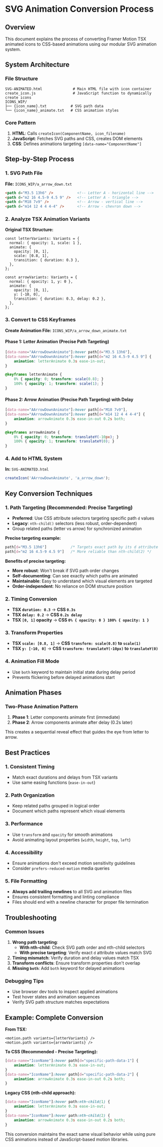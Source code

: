 # SVG Animation Conversion Process

## Overview

This document explains the process of converting Framer Motion TSX animated icons to CSS-based animations using our modular SVG animation system.

## System Architecture

### File Structure
```
SVG-ANIMATED.html              # Main HTML file with icon container
create_icon.js                 # JavaScript function to dynamically create icons
ICONS_WIP/
├── {icon_name}.txt           # SVG path data
└── {icon_name}_animate.txt   # CSS animation styles
```

### Core Pattern
1. **HTML**: Calls `createIcon(ComponentName, icon_filename)`
2. **JavaScript**: Fetches SVG paths and CSS, creates DOM elements
3. **CSS**: Defines animations targeting `[data-name="ComponentName"]`

## Step-by-Step Process

### 1. SVG Path File
**File:** `ICONS_WIP/a_arrow_down.txt`
```html
<path d="M3.5 13h6" />           <!-- Letter A - horizontal line -->
<path d="m2 16 4.5-9 4.5 9" />   <!-- Letter A - triangle -->
<path d="M18 7v9" />             <!-- Arrow - vertical line -->
<path d="m14 12 4 4 4-4" />      <!-- Arrow - chevron down -->
```

### 2. Analyze TSX Animation Variants

**Original TSX Structure:**
```tsx
const letterVariants: Variants = {
  normal: { opacity: 1, scale: 1 },
  animate: {
    opacity: [0, 1],
    scale: [0.8, 1],
    transition: { duration: 0.3 },
  },
};

const arrowVariants: Variants = {
  normal: { opacity: 1, y: 0 },
  animate: {
    opacity: [0, 1],
    y: [-10, 0],
    transition: { duration: 0.3, delay: 0.2 },
  },
};
```

### 3. Convert to CSS Keyframes

**Create Animation File:** `ICONS_WIP/a_arrow_down_animate.txt`

#### Phase 1: Letter Animation (Precise Path Targeting)
```css
[data-name="AArrowDownAnimate"]:hover path[d="M3.5 13h6"],
[data-name="AArrowDownAnimate"]:hover path[d="m2 16 4.5-9 4.5 9"] {
    animation: letterAnimate 0.3s ease-in-out;
}

@keyframes letterAnimate {
    0% { opacity: 0; transform: scale(0.8); }
    100% { opacity: 1; transform: scale(1); }
}
```

#### Phase 2: Arrow Animation (Precise Path Targeting) with Delay
```css
[data-name="AArrowDownAnimate"]:hover path[d="M18 7v9"],
[data-name="AArrowDownAnimate"]:hover path[d="m14 12 4 4 4-4"] {
    animation: arrowAnimate 0.3s ease-in-out 0.2s both;
}

@keyframes arrowAnimate {
    0% { opacity: 0; transform: translateY(-10px); }
    100% { opacity: 1; transform: translateY(0); }
}
```

### 4. Add to HTML System
**In:** `SVG-ANIMATED.html`
```javascript
createIcon('AArrowDownAnimate', 'a_arrow_down');
```

## Key Conversion Techniques

### 1. Path Targeting (Recommended: Precise Targeting)
- **Preferred**: Use CSS attribute selectors targeting specific path `d` values
- **Legacy**: `nth-child()` selectors (less robust, order-dependent)
- Group related paths (letter vs arrow) for synchronized animation

**Precise targeting example:**
```css
path[d="M3.5 13h6"]           /* Targets exact path by its d attribute */
path[d="m2 16 4.5-9 4.5 9"]   /* More reliable than nth-child(2) */
```

**Benefits of precise targeting:**
- **More robust**: Won't break if SVG path order changes
- **Self-documenting**: Can see exactly which paths are animated
- **Maintainable**: Easy to understand which visual elements are targeted
- **Order-independent**: No reliance on DOM structure position

### 2. Timing Conversion
- **TSX `duration: 0.3`** → **CSS `0.3s`**
- **TSX `delay: 0.2`** → **CSS `0.2s delay`**
- **TSX `[0, 1]` opacity** → **CSS `0% { opacity: 0 } 100% { opacity: 1 }`**

### 3. Transform Properties
- **TSX `scale: [0.8, 1]`** → **CSS `transform: scale(0.8)` to `scale(1)`**
- **TSX `y: [-10, 0]`** → **CSS `transform: translateY(-10px)` to `translateY(0)`**

### 4. Animation Fill Mode
- Use `both` keyword to maintain initial state during delay period
- Prevents flickering before delayed animations start

## Animation Phases

### Two-Phase Animation Pattern
1. **Phase 1**: Letter components animate first (immediate)
2. **Phase 2**: Arrow components animate after delay (0.2s later)

This creates a sequential reveal effect that guides the eye from letter to arrow.

## Best Practices

### 1. Consistent Timing
- Match exact durations and delays from TSX variants
- Use same easing functions (`ease-in-out`)

### 2. Path Organization
- Keep related paths grouped in logical order
- Document which paths represent which visual elements

### 3. Performance
- Use `transform` and `opacity` for smooth animations
- Avoid animating layout properties (`width`, `height`, `top`, `left`)

### 4. Accessibility
- Ensure animations don't exceed motion sensitivity guidelines
- Consider `prefers-reduced-motion` media queries

### 5. File Formatting
- **Always add trailing newlines** to all SVG and animation files
- Ensures consistent formatting and linting compliance
- Files should end with a newline character for proper file termination

## Troubleshooting

### Common Issues
1. **Wrong path targeting**:
   - **With nth-child**: Check SVG path order and nth-child selectors
   - **With precise targeting**: Verify exact `d` attribute values match SVG
2. **Timing mismatch**: Verify duration and delay values match TSX
3. **Transform conflicts**: Ensure transform properties don't overlap
4. **Missing `both`**: Add `both` keyword for delayed animations

### Debugging Tips
- Use browser dev tools to inspect applied animations
- Test hover states and animation sequences
- Verify SVG path structure matches expectations

## Example: Complete Conversion

**From TSX:**
```tsx
<motion.path variants={letterVariants} />
<motion.path variants={arrowVariants} />
```

**To CSS (Recommended - Precise Targeting):**
```css
[data-name="IconName"]:hover path[d="specific-path-data-1"] {
    animation: letterAnimate 0.3s ease-in-out;
}
[data-name="IconName"]:hover path[d="specific-path-data-2"] {
    animation: arrowAnimate 0.3s ease-in-out 0.2s both;
}
```

**Legacy CSS (nth-child approach):**
```css
[data-name="IconName"]:hover path:nth-child(1) {
    animation: letterAnimate 0.3s ease-in-out;
}
[data-name="IconName"]:hover path:nth-child(2) {
    animation: arrowAnimate 0.3s ease-in-out 0.2s both;
}
```

This conversion maintains the exact same visual behavior while using pure CSS animations instead of JavaScript-based motion libraries.
